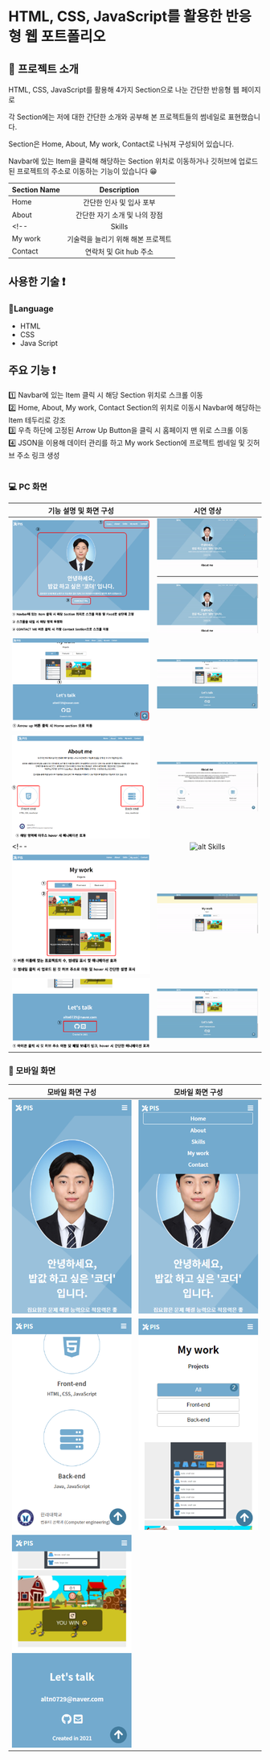 # HTML, CSS, JavaScript를 활용한 반응형 웹 포트폴리오

## 📄 프로젝트 소개

<!-- HTML, CSS, JavaScript를 활용해 5가지 Section으로 나눈 간단한 반응형 웹 페이지로 -->
HTML, CSS, JavaScript를 활용해 4가지 Section으로 나눈 간단한 반응형 웹 페이지로

<!-- 각 Section에는 저에 대한 간단한 소개와 기술력 그리고 공부해 본 프로젝트들의 썸네일로 표현했습니다.<br> -->
각 Section에는 저에 대한 간단한 소개와 공부해 본 프로젝트들의 썸네일로 표현했습니다.<br>

<!-- Section은 Home, About, Skills, My work, Contact로 나눠져 구성되어 있습니다.<br> -->
Section은 Home, About, My work, Contact로 나눠져 구성되어 있습니다.<br>

Navbar에 있는 Item을 클릭해 해당하는 Section 위치로 이동하거나 깃허브에 업로드 된 프로젝트의 주소로 이동하는 기능이 있습니다 😁<br>

| Section Name |            Description             |
| :----------- | :--------------------------------: |
| Home         |      간단한 인사 및 입사 포부      |
| About        |   간단한 자기 소개 및 나의 장점    |
<!-- | Skills       |       본인이 생각하는 기술력       | -->
| My work      | 기술력을 늘리기 위해 해본 프로젝트 |
| Contact      |       연락처 및 Git hub 주소       |

## 사용한 기술 ❗

### 💬Language

- HTML
- CSS
- Java Script

## 주요 기능 ❗

1️⃣ Navbar에 있는 Item 클릭 시 해당 Section 위치로 스크롤 이동 <br>
2️⃣ Home, About, My work, Contact Section의 위치로 이동시 Navbar에 해당하는 Item 테두리로 강조<br>
3️⃣ 우측 하단에 고정된 Arrow Up Button을 클릭 시 홈페이지 맨 위로 스크롤 이동<br>
4️⃣ JSON을 이용해 데이터 관리를 하고 My work Section에 프로젝트 썸네일 및 깃허브 주소 링크 생성<br><br>

### 💻 PC 화면

| 기능 설명 및 화면 구성                              |                                          시연 영상                                           |
| --------------------------------------------------- | :------------------------------------------------------------------------------------------: |
| ![alt Home](/img/readme/Home-description.PNG)       | ![alt Home-gif](/img/readme/home-gif.gif) <hr> ![alt Scroll-gif](/img/readme/scroll-gif.gif) |
| ![alt Arrow](/img/readme/Arrow-description.PNG)     |                         ![alt Arrow-gif](/img/readme/arrow-gif.gif)                          |
| ![alt About](/img/readme/About-description.PNG)     |                         ![alt About-gif](/img/readme/about-gif.gif)                          |
<!-- | ![alt Skills](/img/readme/Skills-description.PNG)   |                                              X                                               | -->
| ![alt Work](/img/readme/Work-description.PNG)       |                          ![alt Work-gif](/img/readme/work-gif.gif)                           |
| ![alt Contact](/img/readme/contact-description.PNG) |                       ![alt Contact-gif](/img/readme/contact-gif.gif)                        |

### 📱 모바일 화면

|            모바일 화면 구성              |            모바일 화면 구성                            |
| :------------------------------------: | :--------------------------------------: |
| ![alt Home-m](/img/readme/Home-m.PNG)  |   ![alt Home-m](/img/readme/Nav-m.PNG)   |
| ![alt Home-m](/img/readme/About-m.PNG) | ![alt Home-m](/img/readme/Work-m.PNG)  |
| ![alt Home-m](/img/readme/Contact-m.PNG) |
